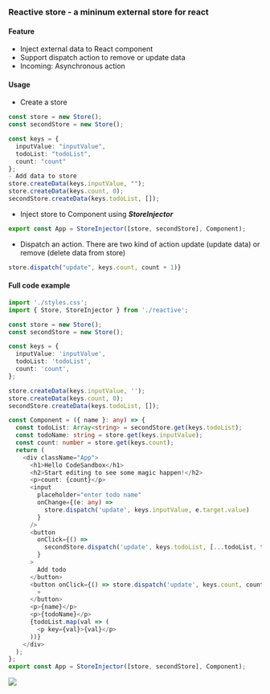 ### Reactive store - a mininum external store for react

#### Feature

- Inject external data to React component
- Support dispatch action to remove or update data
- Incoming: Asynchronous action

#### Usage

- Create a store

```ts
const store = new Store();
const secondStore = new Store();

const keys = {
  inputValue: "inputValue",
  todoList: "todoList",
  count: "count"
};
- Add data to store
store.createData(keys.inputValue, "");
store.createData(keys.count, 0);
secondStore.createData(keys.todoList, []);
```

- Inject store to Component using **_StoreInjector_**

```ts
export const App = StoreInjector([store, secondStore], Component);
```

- Dispatch an action. There are two kind of action update (update data) or remove (delete data from store)

```ts
store.dispatch("update", keys.count, count + 1)}
```

#### Full code example

```ts
import './styles.css';
import { Store, StoreInjector } from './reactive';

const store = new Store();
const secondStore = new Store();

const keys = {
  inputValue: 'inputValue',
  todoList: 'todoList',
  count: 'count',
};

store.createData(keys.inputValue, '');
store.createData(keys.count, 0);
secondStore.createData(keys.todoList, []);

const Component = ({ name }: any) => {
  const todoList: Array<string> = secondStore.get(keys.todoList);
  const todoName: string = store.get(keys.inputValue);
  const count: number = store.get(keys.count);
  return (
    <div className="App">
      <h1>Hello CodeSandbox</h1>
      <h2>Start editing to see some magic happen!</h2>
      <p>count: {count}</p>
      <input
        placeholder="enter todo name"
        onChange={(e: any) =>
          store.dispatch('update', keys.inputValue, e.target.value)
        }
      />
      <button
        onClick={() =>
          secondStore.dispatch('update', keys.todoList, [...todoList, todoName])
        }
      >
        Add todo
      </button>
      <button onClick={() => store.dispatch('update', keys.count, count + 1)}>
        +
      </button>
      <p>{name}</p>
      <p>{todoName}</p>
      {todoList.map(val => (
        <p key={val}>{val}</p>
      ))}
    </div>
  );
};
export const App = StoreInjector([store, secondStore], Component);
```

![](https://media0.giphy.com/media/sSOY7TBeXWHa7zMK6z/giphy.gif?cid=790b7611556fb5a72472855e96dc1581e537a6a7291be6dc&rid=giphy.gif&ct=g)
